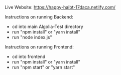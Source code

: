 Live Website: https://happy-haibt-17daca.netlify.com/

Instructions on running Backend:
- cd into main Algolia-Test directory
- run "npm install" or "yarn install"
- run "node index.js"

Instructions on running Frontend:
- cd into frontend
- run "npm install" or "yarn install"
- run "npm start" or "yarn start"
